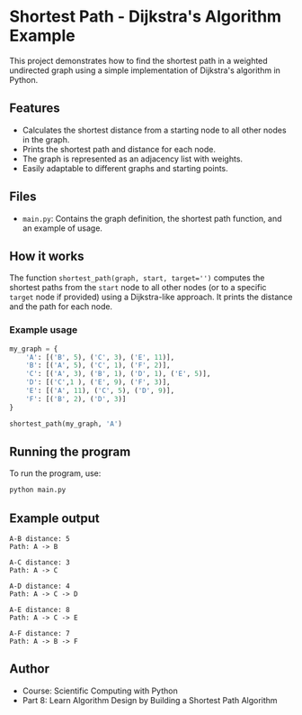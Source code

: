 # Shortest Path - Dijkstra's Algorithm Example

This project demonstrates how to find the shortest path in a weighted undirected graph using a simple implementation of Dijkstra's algorithm in Python.

## Features
- Calculates the shortest distance from a starting node to all other nodes in the graph.
- Prints the shortest path and distance for each node.
- The graph is represented as an adjacency list with weights.
- Easily adaptable to different graphs and starting points.

## Files
- `main.py`: Contains the graph definition, the shortest path function, and an example of usage.

## How it works
The function `shortest_path(graph, start, target='')` computes the shortest paths from the `start` node to all other nodes (or to a specific `target` node if provided) using a Dijkstra-like approach. It prints the distance and the path for each node.

### Example usage
```python
my_graph = {
    'A': [('B', 5), ('C', 3), ('E', 11)],
    'B': [('A', 5), ('C', 1), ('F', 2)],
    'C': [('A', 3), ('B', 1), ('D', 1), ('E', 5)],
    'D': [('C',1 ), ('E', 9), ('F', 3)],
    'E': [('A', 11), ('C', 5), ('D', 9)],
    'F': [('B', 2), ('D', 3)]
}

shortest_path(my_graph, 'A')
```

## Running the program
To run the program, use:

```bash
python main.py
```

## Example output
```
A-B distance: 5
Path: A -> B

A-C distance: 3
Path: A -> C

A-D distance: 4
Path: A -> C -> D

A-E distance: 8
Path: A -> C -> E

A-F distance: 7
Path: A -> B -> F
```

## Author
- Course: Scientific Computing with Python
- Part 8: Learn Algorithm Design by Building a Shortest Path Algorithm